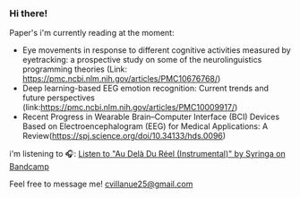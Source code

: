 ### Hi there!

Paper's i'm currently reading at the moment:

- Eye movements in response to different cognitive activities measured by eyetracking: a prospective study on some of the neurolinguistics programming theories (Link: https://pmc.ncbi.nlm.nih.gov/articles/PMC10676768/)
- Deep learning-based EEG emotion recognition: Current trends and future perspectives (link:https://pmc.ncbi.nlm.nih.gov/articles/PMC10009917/)
- Recent Progress in Wearable Brain–Computer Interface (BCI) Devices Based on Electroencephalogram (EEG) for Medical Applications: A Review(https://spj.science.org/doi/10.34133/hds.0096)
  
  

i'm listening to 🎧: [Listen to "Au Delà Du Réel (Instrumental)" by Syringa on Bandcamp](https://syringa-metal-instrumental.bandcamp.com/album/au-del-du-r-el-instrumental)

Feel free to message me! cvillanue25@gmail.com
